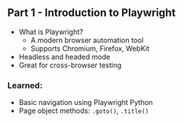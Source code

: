 ## Part 1 - Introduction to Playwright

- What is Playwright?
  - A modern browser automation tool
  - Supports Chromium, Firefox, WebKit
- Headless and headed mode
- Great for cross-browser testing

### Learned:
- Basic navigation using Playwright Python
- Page object methods: `.goto()`, `.title()`
